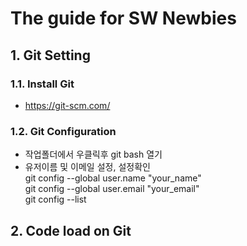 # The guide for SW Newbies

## 1. Git Setting
### 1.1. Install Git
- https://git-scm.com/
### 1.2. Git Configuration
- 작업폴더에서 우클릭후 git bash 열기  
- 유저이름 및 이메일 설정, 설정확인  
git config --global user.name "your_name"  
git config --global user.email "your_email"   
git config --list

## 2. Code load on Git
